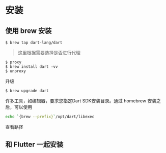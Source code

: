 # 安装

## 使用 brew 安装

```
$ brew tap dart-lang/dart
```

> 这里根据需要选择是否进行代理

```
$ proxy
$ brew install dart -vv
$ unproxy
```

升级

```
$ brew upgrade dart
```

许多工具，如编辑器，要求您指定Dart SDK安装目录。通过 homebrew 安装之后，可以使用

```bash
echo `{brew --prefix}`/opt/dart/libexec
```

查看路径

## 和 Flutter 一起安装